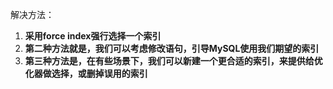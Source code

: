 解决方法：

1. **采用force index强行选择一个索引**
2. **第二种方法就是，我们可以考虑修改语句，引导MySQL使用我们期望的索引**
3. **第三种方法是，在有些场景下，我们可以新建一个更合适的索引，来提供给优化器做选择，或删掉误用的索引**


